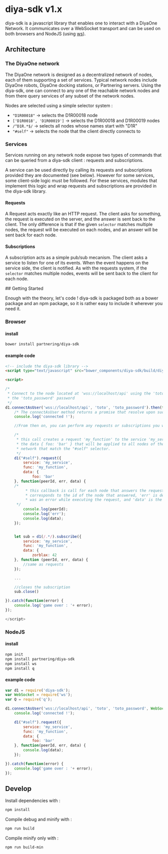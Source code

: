 diya-sdk v1.x
========

diya-sdk is a javascript library that enables one to interact with a DiyaOne Network. It communicates over a 
WebSocket transport and can be used on both browsers and NodeJS (using [ws](https://github.com/websockets/ws)).


## Architecture

### The DiyaOne network 

The DiyaOne network is designed as a decentralized network of nodes, each of them supporting a set of services. Typical network
nodes include DiyaOne robots, DiyaOne docking stations, or Partnering servers. Using the diya-sdk, one can connect to any one of the reachable network nodes and from there query services of any subset of the network nodes.

Nodes are selected using a simple selector system :

- ```"D1R00018"``` -> selects the D1R00018 node
- ```['D1R0018', 'D1R00019']``` -> selects the D1R00018 and D1R00019 nodes
- ```/^D1R.*$/``` -> selects all nodes whose names start with "D1R"
- ```"#self"``` -> selects the node that the client directly connects to

### Services 

Services running on any network node expose two types of commands that can be queried from a diya-sdk client : requests and 
subscriptions. 

A service can be used directly by calling its requests and subscriptions provided they are documented (see below).
However for some services, some client-side logic must be followed. For these services, modules that implement this logic and wrap requests and subscriptions are provided in the diya-sdk library.

#### Requests

A Request acts exactly like an HTTP request. The client asks for something, the request is executed on the server, and the answer
 is sent back to the client. The only difference is that if the given ```selector``` matches multiple nodes, the request will be 
executed on each nodes, and an answer will be sent back for each node.

#### Subscriptions

A subscription acts as a simple pub/sub mecanism. The client asks a service to listen for one of its events. When the event
 happens on the service side, the client is notified. As with the requests system, if the ```selector``` matches multiple nodes, events will be sent back to the client for each node.


## Getting Started 

Enough with the theory, let's code ! diya-sdk is packaged both as a bower package and an npm package, so it is rather easy to include it wherever you need it.

### Browser
#### install
```sh
bower install partnering/diya-sdk
```

#### example code
```html
<!-- include the diya-sdk library -->
<script type="text/javascript" src="bower_components/diya-sdk/build/diya-sdk.min.js"></script>

<script>

/* 
 * Connect to the node located at 'wss://localhost/api' using the 'toto' login and
 * the 'toto_password' password 
 */
d1.connectAsUser('wss://localhost/api', 'toto', 'toto_password').then(function() {
    /* The connectAsUser method returns a promise that resolve upon successful connection */
    console.log('connected !');

    //From then on, you can perform any requests or subscriptions you want

    /* 
     * this call creates a request 'my_function' to the service 'my_service' with
     * the data { foo: 'bar' } that will be applied to all nodes of the 'wss://localhost/api'
     * network that match the "#self" selector.
     */
    d1("#self").request({
        service: 'my_service',
        func: 'my_function',
        data: {
            foo: 'bar'
    }, function(peerId, err, data) {
	/* 
         * this callback is call for each node that answers the request. the 'peerId' 
         * corresponds to the id of the node that answered, 'err' is defined if there
         * was an error while executing the request, and 'data' is the request's answer
	 */
        console.log(peerId);
        console.log('err');
        console.log(data);
    });


    let sub = d1(/.*/).subscribe({
        service: 'my_service',
        func: 'my_function',
        data: {
            zorblax: 42
    }, function (peerId, err, data) {
        //same as requests    
    });

    ...

    //closes the subscription
    sub.close()

}).catch(function(error) {
    console.log('game over : '+ error);
}); 

</script>
```

### NodeJS
#### install
```sh
npm init
npm install partnering/diya-sdk
npm install ws
npm install q
```
#### example code 
```js
var d1 = require('diya-sdk');
var WebSocket = require('ws');
var Q = require('q');

d1.connectAsUser('wss://localhost/api', 'toto', 'toto_password', WebSocket).then(function() {
    console.log('connected !');

    d1("#self").request({
        service: 'my_service',
        func: 'my_function',
        data: {
            foo: 'bar'
    }, function(peerId, err, data) {
        console.log(data);
    });

}).catch(function(error) {
    console.log('game over : '+ error);
}); 
```

## Develop
Install dependencies with : 
```sh
npm install
```

Compile debug and minify with : 
```sh
npm run build
```

Compile minify only with : 
```sh
npm run build-min
```

